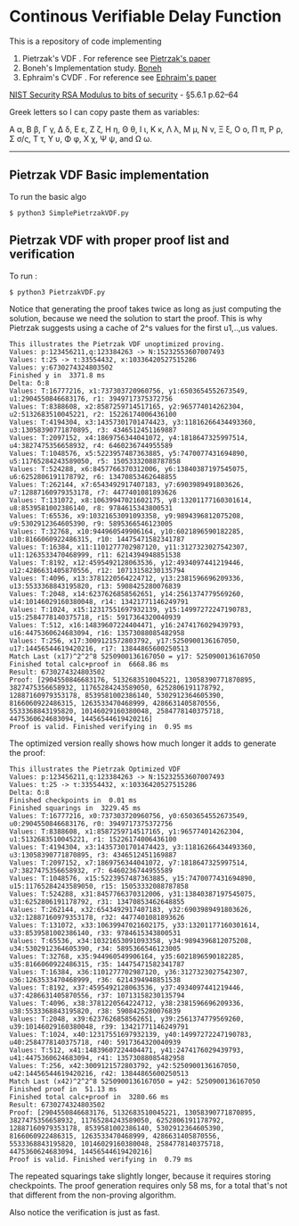 # Continous Verifiable Delay Function 

This is a repository of code implementing 

1. Pietrzak's VDF .  For reference see [Pietrzak's paper](https://eprint.iacr.org/2018/627.pdf)
2. Boneh's Implementation study.  [Boneh](https://eprint.iacr.org/2018/712.pdf)
3. Ephraim's CVDF .  For reference see [Ephraim's paper](https://eprint.iacr.org/2019/619.pdf)

[NIST Security RSA Modulus to bits of security](http://csrc.nist.gov/publications/nistpubs/800-57/sp800-57_part1_rev3_general.pdf) - §5.6.1 p.62–64

Greek letters so I can copy paste them as variables:

Α α, Β β, Γ γ, Δ δ, Ε ε, Ζ ζ, Η η, Θ θ, Ι ι, Κ κ, Λ λ, Μ μ, Ν ν, 
Ξ ξ, Ο ο, Π π, Ρ ρ, Σ σ/ς, Τ τ, Υ υ, Φ φ, Χ χ, Ψ ψ, and Ω ω. 

---

## Pietrzak VDF Basic implementation

To run the basic algo

    $ python3 SimplePietrzakVDF.py

## Pietrzak VDF with proper proof list and verification

To run :

    $ python3 PietrzakVDF.py

Notice that generating the proof takes twice as long as just computing 
the solution, because we need the solution to start the proof. 
This is why Pietrzak suggests using a cache of 2^s values
for the first u1,..,us values. 

```
This illustrates the Pietrzak VDF unoptimized proving.
Values: p:123456211,q:123384263 -> N:15232553607007493
Values: t:25 -> τ:33554432, x:10336420527515286
Values: y:6730274324803502
Finished y in  3371.8 ms
Delta: δ:8
Values: T:16777216, x1:737303720960756, y1:6503654552673549, u1:2904550846683176, r1: 3949717375372756
Values: T:8388608, x2:8587259714517165, y2:965774014262304, u2:5132683510045221, r2: 15226174006436100
Values: T:4194304, x3:14357301701474423, y3:11816266434493360, u3:13058390771870895, r3: 4346512451169887
Values: T:2097152, x4:1869756344041072, y4:1818647325997514, u4:3827475356658932, r4: 6460236744955589
Values: T:1048576, x5:5223957487363885, y5:7470077431694890, u5:11765284243589050, r5: 15053332088787858
Values: T:524288, x6:8457766370312006, y6:13840387197545075, u6:6252806191178792, r6: 13470853462648855
Values: T:262144, x7:6543492917407183, y7:6903989491803626, u7:12887160979353178, r7: 4477401081893626
Values: T:131072, x8:10639947021602175, y8:13201177160301614, u8:8539581002386140, r8: 9784615343800531
Values: T:65536, x9:10321653091093358, y9:9894396812075208, u9:5302912364605390, r9: 5895366546123005
Values: T:32768, x10:944960549906164, y10:6021896590182285, u10:8166060922486315, r10: 14475471582341787
Values: T:16384, x11:1101277702987120, y11:3127323027542307, u11:1263533470468999, r11: 6214394948851538
Values: T:8192, x12:4595492128063536, y12:4934097441219446, u12:4286631405870556, r12: 10713158230135794
Values: T:4096, x13:3781220564224712, y13:2381596696209336, u13:5533368843195820, r13: 5908425280076839
Values: T:2048, x14:6237626858562651, y14:2561374779569260, u14:10146029160380048, r14: 13421771146249791
Values: T:1024, x15:12317551697932139, y15:14997272247190783, u15:2584778140375718, r15: 5917364320040939
Values: T:512, x16:14839607224404471, y16:2474176029439793, u16:4475360624683094, r16: 13573088085482958
Values: T:256, x17:3009121572803792, y17:5250900136167050, u17:14456544619420216, r17: 13844865600250513
Match Last (x17)^2^2^8 5250900136167050 = y17: 5250900136167050
Finished total calc+proof in  6668.86 ms
Result: 6730274324803502
Proof: [2904550846683176, 5132683510045221, 13058390771870895, 3827475356658932, 11765284243589050, 6252806191178792, 12887160979353178, 8539581002386140, 5302912364605390, 8166060922486315, 1263533470468999, 4286631405870556, 5533368843195820, 10146029160380048, 2584778140375718, 4475360624683094, 14456544619420216]
Proof is valid. Finished verifying in  0.95 ms
```

The optimized version really shows how much longer it adds to generate the proof:

```
This illustrates the Pietrzak Optimized VDF
Values: p:123456211,q:123384263 -> N:15232553607007493
Values: t:25 -> τ:33554432, x:10336420527515286
Delta: δ:8
Finished checkpoints in  0.01 ms
Finished squarings in  3229.45 ms
Values: T:16777216, x0:737303720960756, y0:6503654552673549, u0:2904550846683176, r0: 3949717375372756
Values: T:8388608, x1:8587259714517165, y1:965774014262304, u1:5132683510045221, r1: 15226174006436100
Values: T:4194304, x3:14357301701474423, y3:11816266434493360, u3:13058390771870895, r3: 4346512451169887
Values: T:2097152, x7:1869756344041072, y7:1818647325997514, u7:3827475356658932, r7: 6460236744955589
Values: T:1048576, x15:5223957487363885, y15:7470077431694890, u15:11765284243589050, r15: 15053332088787858
Values: T:524288, x31:8457766370312006, y31:13840387197545075, u31:6252806191178792, r31: 13470853462648855
Values: T:262144, x32:6543492917407183, y32:6903989491803626, u32:12887160979353178, r32: 4477401081893626
Values: T:131072, x33:10639947021602175, y33:13201177160301614, u33:8539581002386140, r33: 9784615343800531
Values: T:65536, x34:10321653091093358, y34:9894396812075208, u34:5302912364605390, r34: 5895366546123005
Values: T:32768, x35:944960549906164, y35:6021896590182285, u35:8166060922486315, r35: 14475471582341787
Values: T:16384, x36:1101277702987120, y36:3127323027542307, u36:1263533470468999, r36: 6214394948851538
Values: T:8192, x37:4595492128063536, y37:4934097441219446, u37:4286631405870556, r37: 10713158230135794
Values: T:4096, x38:3781220564224712, y38:2381596696209336, u38:5533368843195820, r38: 5908425280076839
Values: T:2048, x39:6237626858562651, y39:2561374779569260, u39:10146029160380048, r39: 13421771146249791
Values: T:1024, x40:12317551697932139, y40:14997272247190783, u40:2584778140375718, r40: 5917364320040939
Values: T:512, x41:14839607224404471, y41:2474176029439793, u41:4475360624683094, r41: 13573088085482958
Values: T:256, x42:3009121572803792, y42:5250900136167050, u42:14456544619420216, r42: 13844865600250513
Match Last (x42)^2^2^8 5250900136167050 = y42: 5250900136167050
Finished proof in  51.13 ms
Finished total calc+proof in  3280.66 ms
Result: 6730274324803502
Proof: [2904550846683176, 5132683510045221, 13058390771870895, 3827475356658932, 11765284243589050, 6252806191178792, 12887160979353178, 8539581002386140, 5302912364605390, 8166060922486315, 1263533470468999, 4286631405870556, 5533368843195820, 10146029160380048, 2584778140375718, 4475360624683094, 14456544619420216]
Proof is valid. Finished verifying in  0.79 ms
```

The repeated squarings take slightly longer, because it requires storing checkpoints.
The proof generation requires only 58 ms, for a total that's not that different
from the non-proving algorithm.

Also notice the verification is just as fast.